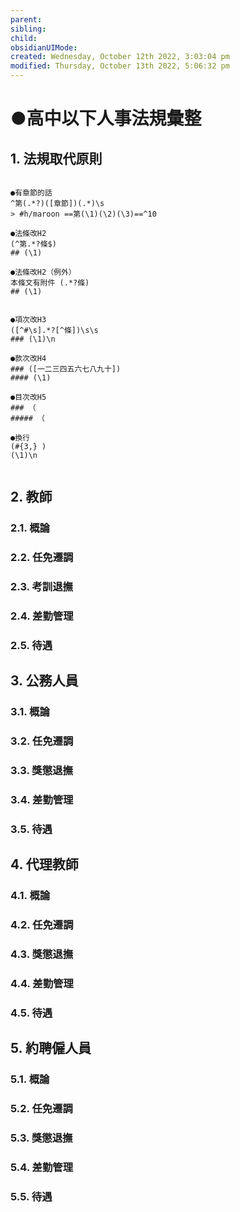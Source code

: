 ```yaml
---
parent: 
sibling: 
child: 
obsidianUIMode: 
created: Wednesday, October 12th 2022, 3:03:04 pm
modified: Thursday, October 13th 2022, 5:06:32 pm
---
```

# ●高中以下人事法規彙整

## 1. 法規取代原則
```

●有章節的話
^第(.*?)([章節])(.*)\s
> #h/maroon ==第(\1)(\2)(\3)==^10

●法條改H2
(^第.*?條$)
## (\1)

●法條改H2（例外）
本條文有附件 (.*?條)
## (\1)


●項次改H3
([^#\s].*?[^條])\s\s
### (\1)\n

●款次改H4
### ([一二三四五六七八九十])
#### (\1)

●目次改H5
### （
##### （

●換行
(#{3,} )
(\1)\n


```
## 2. 教師
### 2.1. 概論
### 2.2. 任免遷調
### 2.3. 考訓退撫
### 2.4. 差勤管理
### 2.5. 待遇
## 3. 公務人員
### 3.1. 概論
### 3.2. 任免遷調
### 3.3. 獎懲退撫
### 3.4. 差勤管理
### 3.5. 待遇
## 4. 代理教師
### 4.1. 概論
### 4.2. 任免遷調
### 4.3. 獎懲退撫
### 4.4. 差勤管理
### 4.5. 待遇
## 5. 約聘僱人員
### 5.1. 概論
### 5.2. 任免遷調
### 5.3. 獎懲退撫
### 5.4. 差勤管理
### 5.5. 待遇